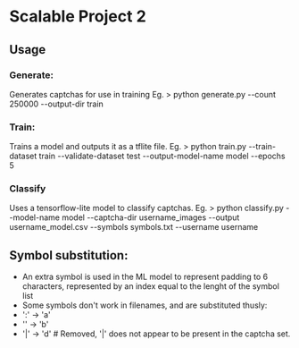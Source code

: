# Scalable Project 2
## Usage
### Generate:
Generates captchas for use in training
Eg. > python generate.py --count 250000 --output-dir train

### Train: 
Trains a model and outputs it as a tflite file.
Eg. > python train.py --train-dataset train --validate-dataset test --output-model-name model --epochs 5

### Classify
Uses a tensorflow-lite model to classify captchas. 
Eg. > python classify.py --model-name model --captcha-dir username_images --output username_model.csv --symbols symbols.txt --username username


## Symbol substitution:
- An extra symbol is used in the ML model to represent padding to 6 characters, represented by an index equal to the lenght of the symbol list
- Some symbols don't work in filenames, and are substituted thusly:
- ':' -> 'a'
- '\' -> 'b'
- '|' -> 'd' # Removed, '|' does not appear to be present in the captcha set.